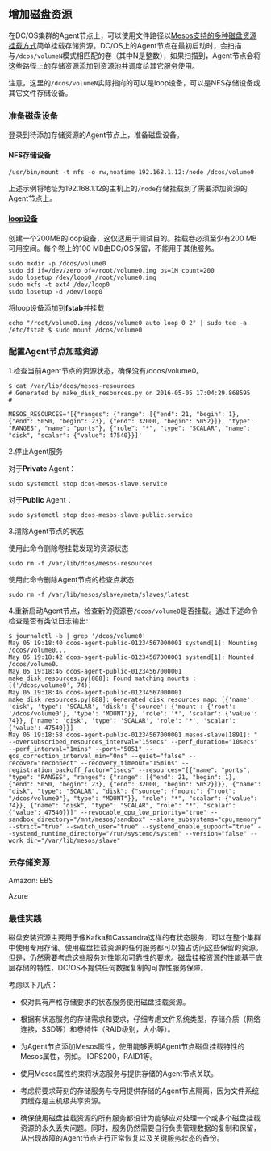## 增加磁盘资源

在DC\/OS集群的Agent节点上，可以使用文件路径以[Mesos支持的多种磁盘资源挂载方式](/dcos-storage-multi-disks.md)简单挂载存储资源。DC\/OS上的Agent节点在最初启动时，会扫描与`/dcos/volumeN`模式相匹配的卷（其中N是整数），如果扫描到，Agent节点会将这些路径上的存储资源添加到资源池并调度给其它服务使用。

注意，这里的`/dcos/volumeN`实际指向的可以是loop设备，可以是NFS存储设备或其它文件存储设备。

### 准备磁盘设备

登录到待添加存储资源的Agent节点上，准备磁盘设备。

#### NFS存储设备

```
/usr/bin/mount -t nfs -o rw,noatime 192.168.1.12:/node /dcos/volume0
```

上述示例将地址为192.168.1.12的主机上的`/node`存储挂载到了需要添加资源的Agent节点上。

#### [loop设备](https://zh.wikipedia.org/wiki//dev/loop)

创建一个200MB的loop设备，这仅适用于测试目的。挂载卷必须至少有200 MB可用空间。每个卷上的100 MB由DC\/OS保留，不能用于其他服务。

```
sudo mkdir -p /dcos/volume0
sudo dd if=/dev/zero of=/root/volume0.img bs=1M count=200
sudo losetup /dev/loop0 /root/volume0.img
sudo mkfs -t ext4 /dev/loop0
sudo losetup -d /dev/loop0
```

将loop设备添加到**fstab**并挂载

```
echo "/root/volume0.img /dcos/volume0 auto loop 0 2" | sudo tee -a /etc/fstab $ sudo mount /dcos/volume0
```

### 配置Agent节点加载资源

1.检查当前Agent节点的资源状态，确保没有\/dcos\/volume0。

```
$ cat /var/lib/dcos/mesos-resources 
# Generated by make_disk_resources.py on 2016-05-05 17:04:29.868595 
# 

MESOS_RESOURCES='[{"ranges": {"range": [{"end": 21, "begin": 1}, {"end": 5050, "begin": 23}, {"end": 32000, "begin": 5052}]}, "type": "RANGES", "name": "ports"}, {"role": "*", "type": "SCALAR", "name": "disk", "scalar": {"value": 47540}}]'
```

2.停止Agent服务

对于**Private** Agent：

```
sudo systemctl stop dcos-mesos-slave.service
```

对于**Public** Agent：

```
sudo systemctl stop dcos-mesos-slave-public.service
```

3.清除Agent节点的状态

使用此命令删除卷挂载发现的资源状态

```
sudo rm -f /var/lib/dcos/mesos-resources
```

使用此命令删除Agent节点的检查点状态:

```
sudo rm -f /var/lib/mesos/slave/meta/slaves/latest
```

4.重新启动Agent节点，检查新的资源卷`/dcos/volume0`是否挂载。通过下述命令检查是否有类似日志输出:

```
$ journalctl -b | grep '/dcos/volume0' 
May 05 19:18:40 dcos-agent-public-01234567000001 systemd[1]: Mounting /dcos/volume0... 
May 05 19:18:42 dcos-agent-public-01234567000001 systemd[1]: Mounted /dcos/volume0. 
May 05 19:18:46 dcos-agent-public-01234567000001 make_disk_resources.py[888]: Found matching mounts : [('/dcos/volume0', 74)] 
May 05 19:18:46 dcos-agent-public-01234567000001 make_disk_resources.py[888]: Generated disk resources map: [{'name': 'disk', 'type': 'SCALAR', 'disk': {'source': {'mount': {'root': '/dcos/volume0'}, 'type': 'MOUNT'}}, 'role': '*', 'scalar': {'value': 74}}, {'name': 'disk', 'type': 'SCALAR', 'role': '*', 'scalar': {'value': 47540}}] 
May 05 19:18:58 dcos-agent-public-01234567000001 mesos-slave[1891]: " --oversubscribed_resources_interval="15secs" --perf_duration="10secs" --perf_interval="1mins" --port="5051" --qos_correction_interval_min="0ns" --quiet="false" --recover="reconnect" --recovery_timeout="15mins" --registration_backoff_factor="1secs" --resources="[{"name": "ports", "type": "RANGES", "ranges": {"range": [{"end": 21, "begin": 1}, {"end": 5050, "begin": 23}, {"end": 32000, "begin": 5052}]}}, {"name": "disk", "type": "SCALAR", "disk": {"source": {"mount": {"root": "/dcos/volume0"}, "type": "MOUNT"}}, "role": "*", "scalar": {"value": 74}}, {"name": "disk", "type": "SCALAR", "role": "*", "scalar": {"value": 47540}}]" --revocable_cpu_low_priority="true" --sandbox_directory="/mnt/mesos/sandbox" --slave_subsystems="cpu,memory" --strict="true" --switch_user="true" --systemd_enable_support="true" --systemd_runtime_directory="/run/systemd/system" --version="false" --work_dir="/var/lib/mesos/slave"
```

### 云存储资源

Amazon: EBS

Azure

### 最佳实践

磁盘安装资源主要用于像Kafka和Cassandra这样的有状态服务，可以在整个集群中使用专用存储。使用磁盘挂载资源的任何服务都可以独占访问这些保留的资源。但是，仍然需要考虑这些服务对性能和可靠性的要求。磁盘挂接资源的性能基于底层存储的特性，DC\/OS不提供任何数据复制的可靠性服务保障。

考虑以下几点：

* 仅对具有严格存储要求的状态服务使用磁盘挂载资源。

* 根据有状态服务的存储需求和要求，仔细考虑文件系统类型，存储介质（网络连接，SSD等）和卷特性（RAID级别，大小等）。

* 为Agent节点添加Mesos属性，使用能够表明Agent节点磁盘挂载特性的Mesos属性，例如。 IOPS200，RAID1等。

* 使用Mesos属性约束将状态服务与提供存储的Agent节点关联。

* 考虑将要求苛刻的存储服务与专用提供存储的Agent节点隔离，因为文件系统页缓存是主机级共享资源。

* 确保使用磁盘挂载资源的所有服务都设计为能够应对处理一个或多个磁盘挂载资源的永久丢失问题。同时，服务仍然需要自行负责管理数据的复制和保留，从出现故障的Agent节点进行正常恢复以及关键服务状态的备份。


